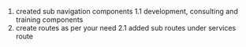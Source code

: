 1. created sub navigation components
    1.1 development, consulting and training components 
2. create routes as per your need
    2.1 added sub routes under services route 